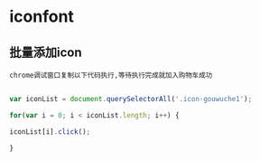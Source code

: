 # iconfont 

##  批量添加icon

`chrome调试窗口复制以下代码执行,等待执行完成就加入购物车成功`

```js

var iconList = document.querySelectorAll('.icon-gouwuche1');

for(var i = 0; i < iconList.length; i++) {

iconList[i].click();

}
```